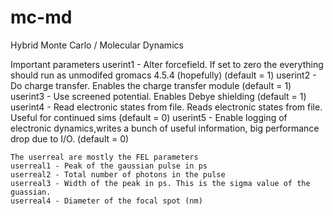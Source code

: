 # mc-md
Hybrid Monte Carlo / Molecular Dynamics


Important parameters
    userint1 - Alter forcefield. If set to zero the everything should run as unmodifed gromacs 4.5.4 (hopefully) (default = 1)
    userint2 - Do charge transfer. Enables the charge transfer module (default = 1)
    userint3 - Use screened potential. Enables Debye shielding (default = 1)
    userint4 - Read electronic states from file. Reads electronic states from file. Useful for continued sims (default = 0)
    userint5 - Enable logging of electronic dynamics,writes a bunch of useful information, big performance drop due to I/O. (default = 0)

    The userreal are mostly the FEL parameters
    userreal1 - Peak of the gaussian pulse in ps
    userreal2 - Total number of photons in the pulse
    userreal3 - Width of the peak in ps. This is the sigma value of the guassian.
    userreal4 - Diameter of the focal spot (nm) 